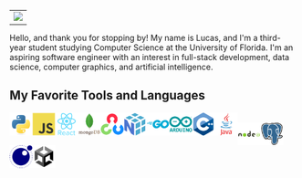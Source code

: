 <table border="0" align="right">
  <tr>
    <td><img src="https://streak-stats.demolab.com?user=lucastemb&ring=DD6304" width="420"/> </td>
  </tr>
  <tr>
    <!-- add empty cell here so we don't get alternating colors on the table -->
  </tr>
  <tr>
   <!-- <td><img src="https://github-readme-stats.vercel.app/api/top-langs/?username=lucastemb&langs_count=8&layout=compact&hide=css,latex,tex,cmake&exclude_repo=AdventOfCode" width="420"/></td> -->
  </tr>
</table>
<div align="left">
Hello, and thank you for stopping by! My name is Lucas, and I'm a third-year student studying Computer Science at the University of Florida. I'm an aspiring software engineer with an interest in full-stack development, data science, computer graphics, and artificial intelligence. 

<h2> My Favorite Tools and Languages </h2>
<div>
  <img align="left" src="https://github.com/devicons/devicon/blob/master/icons/python/python-original.svg" title="Python" alt="Python" width="40" height="40"/>&nbsp;
  <img align="left" src="https://github.com/devicons/devicon/blob/master/icons/javascript/javascript-original.svg" title="JavaScript" alt="JavaScript" width="40" height="40"/>&nbsp;
  <img align="left" src="https://github.com/devicons/devicon/blob/master/icons/react/react-original-wordmark.svg" title="React" alt="React" width="40" height="40"/>&nbsp;
  <img align="left" src="https://github.com/devicons/devicon/blob/master/icons/mongodb/mongodb-original-wordmark.svg" title="MongoDB" alt="MongoDB" width="40" height="40"/>&nbsp;
  <img align="left" src="https://github.com/devicons/devicon/blob/master/icons/opencv/opencv-original.svg" title="OpenCV" alt="OpenCV" width="40" height="40"/>&nbsp;
  <img align="left" src="https://github.com/devicons/devicon/blob/master/icons/numpy/numpy-original.svg" title="Numpy" alt="Numpy" width="40" height="40"/>&nbsp; 
  <img align="left" src="https://github.com/devicons/devicon/blob/master/icons/go/go-original-wordmark.svg" title="Go" alt="Go" width="40" height="40"/>&nbsp;
  <img align="left" src="https://github.com/devicons/devicon/blob/master/icons/arduino/arduino-original-wordmark.svg" title="Arduino" alt="Arduino" width="40" height="40"/>&nbsp;
  <img align="left" src="https://github.com/devicons/devicon/blob/master/icons/cplusplus/cplusplus-original.svg" title="CPP" alt="CPP" width="40" height="40"/>&nbsp;
  <img align="left" src="https://github.com/devicons/devicon/blob/master/icons/java/java-original-wordmark.svg" title="Java" alt="Java" width="40" height="40"/>&nbsp;
  <img align="left" src="https://github.com/devicons/devicon/blob/master/icons/nodejs/nodejs-original-wordmark.svg" title="NodeJS" alt="NodeJS" width="40" height="40"/>&nbsp;
  <img align="left" src="https://github.com/devicons/devicon/blob/master/icons/postgresql/postgresql-original.svg" title="PostgreSQL" alt="PostgreSQL" width="40" height="40"/>&nbsp;
  <img align="left" src="https://github.com/devicons/devicon/blob/master/icons/lua/lua-plain.svg" title="Lua" alt="Lua" width="40" height="40"/>&nbsp;
  <img align="left" src="https://github.com/devicons/devicon/blob/master/icons/unity/unity-original.svg" title="Unity" alt="Unity" width="40" height="40"/>&nbsp;
</div>
</div>
<br>




